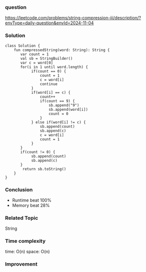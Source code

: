 ### question
https://leetcode.com/problems/string-compression-iii/description/?envType=daily-question&envId=2024-11-04

### Solution
```
class Solution {
    fun compressedString(word: String): String {
       var count = 1
       val sb = StringBuilder()
       var c = word[0]
       for(i in 1 until word.length) {
            if(count == 0) {
                count = 1
                c = word[i]
                continue
            }
            if(word[i] == c) {
                count++
                if(count == 9) {
                    sb.append("9")
                    sb.append(word[i])
                    count = 0
                } 
            } else if(word[i] != c) {
                sb.append(count)
                sb.append(c)
                c = word[i]
                count = 1
            }
       }
       if(count != 0) {
            sb.append(count)
            sb.append(c)
       }
        return sb.toString()
    }
}
```
### Conclusion
- Runtime beat 100% 
- Memory beat 28%

### Related Topic
String

### Time complexity
time: O(n)
space: O(n)

### Improvement